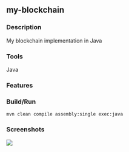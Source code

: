 ## my-blockchain

### Description
My blockchain implementation in Java

### Tools
Java

### Features


### Build/Run
```
mvn clean compile assembly:single exec:java
```

### Screenshots
<img src="http://i.imgur.com/w92SpW5.png">